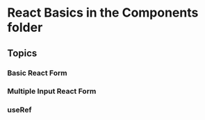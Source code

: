 # React Basics in the Components folder

## Topics

### Basic React Form

### Multiple Input React Form

### useRef
